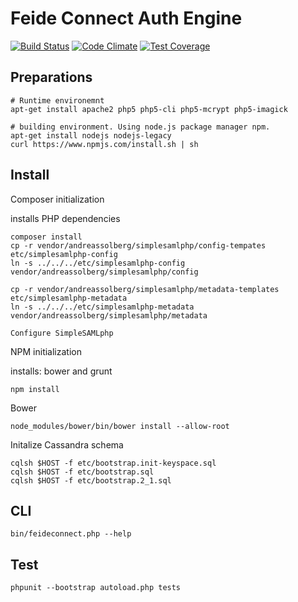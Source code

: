 # Feide Connect Auth Engine

[![Build Status](https://travis-ci.org/feideconnect/feideconnect-authengine.svg?branch=master)](https://travis-ci.org/andreassolberg/feideconnect-authengine)
[![Code Climate](https://codeclimate.com/github/feideconnect/feideconnect-authengine/badges/gpa.svg)](https://codeclimate.com/github/feideconnect/feideconnect-authengine)
[![Test Coverage](https://codeclimate.com/github/feideconnect/feideconnect-authengine/badges/coverage.svg)](https://codeclimate.com/github/feideconnect/feideconnect-authengine)

## Preparations

	# Runtime environemnt
	apt-get install apache2 php5 php5-cli php5-mcrypt php5-imagick

	# building environment. Using node.js package manager npm.
	apt-get install nodejs nodejs-legacy
	curl https://www.npmjs.com/install.sh | sh

## Install


Composer initialization

installs PHP dependencies

	composer install
	cp -r vendor/andreassolberg/simplesamlphp/config-tempates etc/simplesamlphp-config
	ln -s ../../../etc/simplesamlphp-config vendor/andreassolberg/simplesamlphp/config

	cp -r vendor/andreassolberg/simplesamlphp/metadata-templates etc/simplesamlphp-metadata
	ln -s ../../../etc/simplesamlphp-metadata vendor/andreassolberg/simplesamlphp/metadata

	Configure SimpleSAMLphp



NPM initialization

installs: bower and grunt

	npm install

Bower

	node_modules/bower/bin/bower install --allow-root


Initalize Cassandra schema

	cqlsh $HOST -f etc/bootstrap.init-keyspace.sql
	cqlsh $HOST -f etc/bootstrap.sql
	cqlsh $HOST -f etc/bootstrap.2_1.sql



## CLI

	bin/feideconnect.php --help


## Test

	phpunit --bootstrap autoload.php tests 



